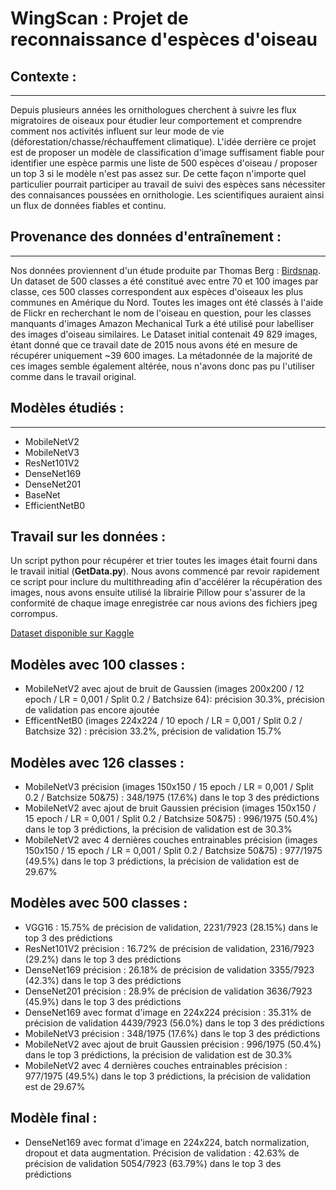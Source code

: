 # WingScan : Projet de reconnaissance d'espèces d'oiseau

## Contexte :

---

Depuis plusieurs années les ornithologues cherchent à suivre les flux migratoires de oiseaux pour étudier leur comportement et comprendre comment nos activités influent sur leur mode de vie (déforestation/chasse/réchauffement climatique). L'idée derrière ce projet est de proposer un modèle de classification d'image suffisament fiable pour identifier une espèce parmis une liste de 500 espèces d'oiseau / proposer un top 3 si le modèle n'est pas assez sur. De cette façon n'importe quel particulier pourrait participer au travail de suivi des espèces sans nécessiter des connaisances poussées en ornithologie. Les scientifiques auraient ainsi un flux de données fiables et continu.

## Provenance des données d'entraînement :

---

Nos données proviennent d'un étude produite par Thomas Berg : [Birdsnap](https://thomasberg.org/papers/birdsnap-cvpr14.pdf). Un dataset de 500 classes a été constitué avec entre 70 et 100 images par classe, ces 500 classes correspondent aux espèces d'oiseaux les plus communes en Amérique du Nord. Toutes les images ont été classés à l'aide de Flickr en recherchant le nom de l'oiseau en question, pour les classes manquants d'images Amazon Mechanical Turk a été utilisé pour labelliser des images d'oiseau similaires. Le Dataset initial contenait 49 829 images, étant donné que ce travail date de 2015 nous avons été en mesure de récupérer uniquement ~39 600 images. La métadonnée de la majorité de ces images semble également altérée, nous n'avons donc pas pu l'utiliser comme dans le travail original.

## Modèles étudiés :

---

- MobileNetV2
- MobileNetV3
- ResNet101V2
- DenseNet169
- DenseNet201
- BaseNet
- EfficientNetB0

## Travail sur les données :

Un script python pour récupérer et trier toutes les images était fourni dans le travail initial (**GetData.py**). Nous avons commencé par revoir rapidement ce script pour inclure du multithreading afin d'accélérer la récupération des images, nous avons ensuite utilisé la librairie Pillow pour s'assurer de la conformité de chaque image enregistrée car nous avions des fichiers jpeg corrompus.

[Dataset disponible sur Kaggle](https://www.kaggle.com/datasets/emmanueljova/birdspecies)

## Modèles avec 100 classes :

- MobileNetV2 avec ajout de bruit de Gaussien (images 200x200 / 12 epoch / LR =  0,001 / Split 0.2 / Batchsize 64): précision 30.3%, précision de validation pas encore ajoutée
- EfficentNetB0  (images 224x224 / 10 epoch / LR =  0,001 / Split 0.2 / Batchsize 32) : précision 33.2%, précision de validation 15.7%

## Modèles avec 126 classes :
- MobileNetV3 précision (images 150x150 / 15 epoch / LR =  0,001 / Split 0.2 / Batchsize 50&75) : 348/1975 (17.6%) dans le top 3 des prédictions
- MobileNetV2 avec ajout de bruit Gaussien précision (images 150x150 / 15 epoch / LR =  0,001 / Split 0.2 / Batchsize 50&75) : 996/1975 (50.4%) dans le top 3 prédictions, la précision de validation est de 30.3%
- MobileNetV2 avec 4 dernières couches entrainables précision (images 150x150 / 15 epoch / LR =  0,001 / Split 0.2 / Batchsize 50&75) : 977/1975 (49.5%) dans le top 3 prédictions, la précision de validation est de 29.67%

## Modèles avec 500 classes :

- VGG16 : 15.75% de précision de validation, 2231/7923 (28.15%) dans le top 3 des prédictions
- ResNet101V2 précision : 16.72% de précision de validation, 2316/7923 (29.2%) dans le top 3 des prédictions
- DenseNet169 précision : 26.18% de précision de validation 3355/7923 (42.3%) dans le top 3 des prédictions
- DenseNet201 précision : 28.9% de précision de validation 3636/7923 (45.9%) dans le top 3 des prédictions
- DenseNet169 avec format d'image en 224x224 précision : 35.31% de précision de validation 4439/7923 (56.0%) dans le top 3 des prédictions
- MobileNetV3 précision : 348/1975 (17.6%) dans le top 3 des prédictions
- MobileNetV2 avec ajout de bruit Gaussien précision : 996/1975 (50.4%) dans le top 3 prédictions, la précision de validation est de 30.3%
- MobileNetV2 avec 4 dernières couches entrainables précision : 977/1975 (49.5%) dans le top 3 prédictions, la précision de validation est de 29.67%

## Modèle final :

- DenseNet169 avec format d'image en 224x224, batch normalization, dropout et data augmentation. Précision de validation : 42.63% de précision de validation 5054/7923 (63.79%) dans le top 3 des prédictions
